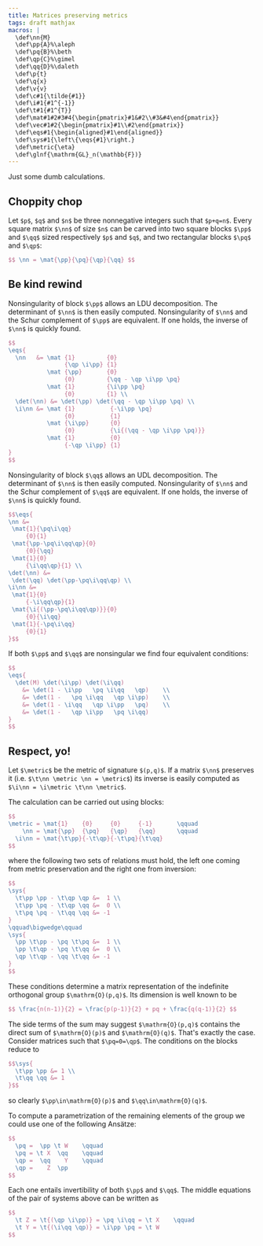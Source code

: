 ```yaml
---
title: Matrices preserving metrics
tags: draft mathjax
macros: |
  \def\nn{M}
  \def\pp{A}%\aleph
  \def\pq{B}%\beth
  \def\qp{C}%\gimel
  \def\qq{D}%\daleth
  \def\p{t}
  \def\q{x}
  \def\v{v}
  \def\c#1{\tilde{#1}}
  \def\i#1{#1^{-1}}
  \def\t#1{#1^{T}}
  \def\mat#1#2#3#4{\begin{pmatrix}#1&#2\\#3&#4\end{pmatrix}}
  \def\vec#1#2{\begin{pmatrix}#1\\#2\end{pmatrix}}
  \def\eqs#1{\begin{aligned}#1\end{aligned}}
  \def\sys#1{\left\{\eqs{#1}\right.}
  \def\metric{\eta}
  \def\glnf{\mathrm{GL}_n(\mathbb{F})}
---
```



Just some dumb calculations.





## Choppity chop


Let `$p$`, `$q$` and `$n$` be three nonnegative integers such that `$p+q=n$`.
Every square matrix `$\nn$` of size `$n$` can be carved into two square blocks `$\pp$` and `$\qq$` sized respectively `$p$` and `$q$`, and two rectangular blocks `$\pq$` and `$\qp$`:

``` tex
$$ \nn = \mat{\pp}{\pq}{\qp}{\qq} $$
```





## Be kind rewind


Nonsingularity of block `$\pp$` allows an LDU decomposition.
The determinant of `$\nn$` is then easily computed.
Nonsingularity of `$\nn$` and the Schur complement of `$\pp$` are equivalent.
If one holds, the inverse of `$\nn$` is quickly found.

``` tex
$$
\eqs{
  \nn   &= \mat {1}         {0}
                {\qp \i\pp} {1}
           \mat {\pp}       {0}
                {0}         {\qq - \qp \i\pp \pq}
           \mat {1}         {\i\pp \pq}
                {0}         {1} \\
  \det(\nn) &= \det(\pp) \det(\qq - \qp \i\pp \pq) \\
  \i\nn &= \mat {1}          {-\i\pp \pq}
                {0}          {1}
           \mat {\i\pp}      {0}
                {0}          {\i{(\qq - \qp \i\pp \pq)}}
           \mat {1}          {0}
                {-\qp \i\pp} {1}
}
$$
```

Nonsingularity of block `$\qq$` allows an UDL decomposition.
The determinant of `$\nn$` is then easily computed.
Nonsingularity of `$\nn$` and the Schur complement of `$\qq$` are equivalent.
If one holds, the inverse of `$\nn$` is quickly found.

``` tex
$$\eqs{
\nn &= 
 \mat{1}{\pq\i\qq}
     {0}{1}
 \mat{\pp-\pq\i\qq\qp}{0}
     {0}{\qq}
 \mat{1}{0}
     {\i\qq\qp}{1} \\
\det(\nn) &=
 \det(\qq) \det(\pp-\pq\i\qq\qp) \\
\i\nn &= 
 \mat{1}{0}
     {-\i\qq\qp}{1}
 \mat{\i{(\pp-\pq\i\qq\qp)}}{0}
     {0}{\i\qq}
 \mat{1}{-\pq\i\qq}
     {0}{1}
}$$
```

If both `$\pp$` and `$\qq$` are nonsingular we find four equivalent conditions:

``` tex
$$
\eqs{
  \det(M) \det(\i\pp) \det(\i\qq)
    &= \det(1 - \i\pp   \pq \i\qq   \qp)    \\
    &= \det(1 -   \pq \i\qq   \qp \i\pp)    \\
    &= \det(1 - \i\qq   \qp \i\pp   \pq)    \\
    &= \det(1 -   \qp \i\pp   \pq \i\qq)
}
$$
```







## Respect, yo!


Let `$\metric$` be the metric of signature `$(p,q)$`.
If a matrix `$\nn$` preserves it (i.e. `$\t\nn \metric \nn = \metric$`) its inverse is easily computed as `$\i\nn = \i\metric \t\nn \metric$`.

The calculation can be carried out using blocks:

``` tex
$$
\metric = \mat{1}    {0}     {0}     {-1}       \qquad
    \nn = \mat{\pp}  {\pq}   {\qp}   {\qq}      \qquad
  \i\nn = \mat{\t\pp}{-\t\qp}{-\t\pq}{\t\qq}
$$
```

where the following two sets of relations must hold, the left one coming from metric preservation and the right one from inversion:

``` tex
$$
\sys{
  \t\pp \pp - \t\qp \qp &=  1 \\
  \t\pp \pq - \t\qp \qq &=  0 \\
  \t\pq \pq - \t\qq \qq &= -1
}
\qquad\bigwedge\qquad
\sys{
  \pp \t\pp - \pq \t\pq &=  1 \\
  \pp \t\qp - \pq \t\qq &=  0 \\
  \qp \t\qp - \qq \t\qq &= -1
}
$$
```

These conditions determine a matrix representation of the indefinite orthogonal group `$\mathrm{O}(p,q)$`.
Its dimension is well known to be

``` tex
$$ \frac{n(n-1)}{2} = \frac{p(p-1)}{2} + pq + \frac{q(q-1)}{2} $$
```

The side terms of the sum may suggest `$\mathrm{O}(p,q)$` contains the direct sum of `$\mathrm{O}(p)$` and `$\mathrm{O}(q)$`.
That's exactly the case.
Consider matrices such that `$\pq=0=\qp$`.
The conditions on the blocks reduce to

``` tex
$$\sys{
  \t\pp \pp &= 1 \\
  \t\qq \qq &= 1
}$$
```

so clearly `$\pp\in\mathrm{O}(p)$` and `$\qq\in\mathrm{O}(q)$`.

To compute a parametrization of the remaining elements of the group we could use one of the following Ansätze:

``` tex
$$
  \pq =  \pp \t W    \qquad
  \pq = \t X  \qq    \qquad
  \qp =  \qq    Y    \qquad
  \qp =    Z  \pp
$$
```

Each one entails invertibility of both `$\pp$` and `$\qq$`.
The middle equations of the pair of systems above can be written as

``` tex
$$
  \t Z = \t{(\qp \i\pp)} = \pq \i\qq = \t X    \qquad
  \t Y = \t{(\i\qq \qp)} = \i\pp \pq = \t W
$$
```
